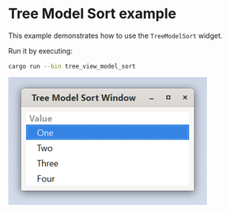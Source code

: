 # Tree Model Sort example

This example demonstrates how to use the `TreeModelSort` widget.

Run it by executing:

```bash
cargo run --bin tree_view_model_sort
```

![screenshot](screenshot.png)